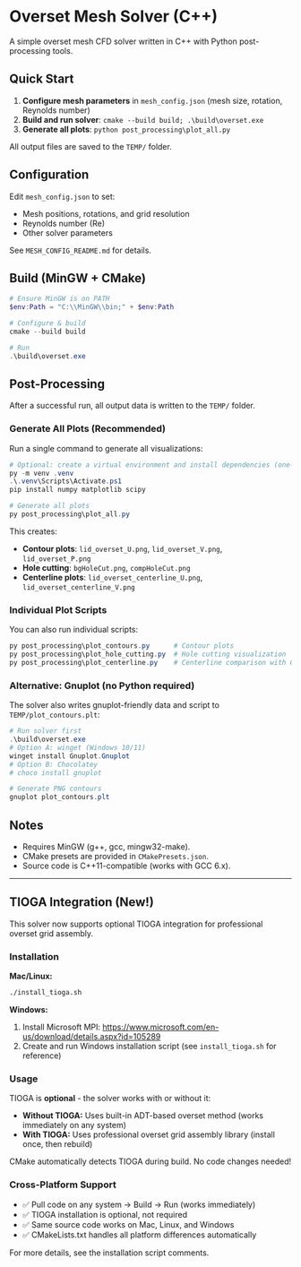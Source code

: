 # Overset Mesh Solver (C++)

A simple overset mesh CFD solver written in C++ with Python post-processing tools.

## Quick Start

1. **Configure mesh parameters** in `mesh_config.json` (mesh size, rotation, Reynolds number)
2. **Build and run solver**: `cmake --build build; .\build\overset.exe`
3. **Generate all plots**: `python post_processing\plot_all.py`

All output files are saved to the `TEMP/` folder.

## Configuration

Edit `mesh_config.json` to set:
- Mesh positions, rotations, and grid resolution
- Reynolds number (Re)
- Other solver parameters

See `MESH_CONFIG_README.md` for details.

## Build (MinGW + CMake)

```powershell
# Ensure MinGW is on PATH
$env:Path = "C:\\MinGW\\bin;" + $env:Path

# Configure & build
cmake --build build

# Run
.\build\overset.exe
```

## Post-Processing

After a successful run, all output data is written to the `TEMP/` folder.

### Generate All Plots (Recommended)

Run a single command to generate all visualizations:

```powershell
# Optional: create a virtual environment and install dependencies (one-time)
py -m venv .venv
.\.venv\Scripts\Activate.ps1
pip install numpy matplotlib scipy

# Generate all plots
py post_processing\plot_all.py
```

This creates:
- **Contour plots**: `lid_overset_U.png`, `lid_overset_V.png`, `lid_overset_P.png`
- **Hole cutting**: `bgHoleCut.png`, `compHoleCut.png`
- **Centerline plots**: `lid_overset_centerline_U.png`, `lid_overset_centerline_V.png`

### Individual Plot Scripts

You can also run individual scripts:

```powershell
py post_processing\plot_contours.py      # Contour plots
py post_processing\plot_hole_cutting.py  # Hole cutting visualization
py post_processing\plot_centerline.py    # Centerline comparison with Ghia et al.
```

### Alternative: Gnuplot (no Python required)

The solver also writes gnuplot-friendly data and script to `TEMP/plot_contours.plt`:

```powershell
# Run solver first
.\build\overset.exe
# Option A: winget (Windows 10/11)
winget install Gnuplot.Gnuplot
# Option B: Chocolatey
# choco install gnuplot

# Generate PNG contours
gnuplot plot_contours.plt
```

## Notes
- Requires MinGW (g++, gcc, mingw32-make).
- CMake presets are provided in `CMakePresets.json`.
- Source code is C++11-compatible (works with GCC 6.x).

---

## TIOGA Integration (New!)

This solver now supports optional TIOGA integration for professional overset grid assembly.

### Installation

**Mac/Linux:**
```bash
./install_tioga.sh
```

**Windows:**
1. Install Microsoft MPI: https://www.microsoft.com/en-us/download/details.aspx?id=105289
2. Create and run Windows installation script (see `install_tioga.sh` for reference)

### Usage

TIOGA is **optional** - the solver works with or without it:

- **Without TIOGA:** Uses built-in ADT-based overset method (works immediately on any system)
- **With TIOGA:** Uses professional overset grid assembly library (install once, then rebuild)

CMake automatically detects TIOGA during build. No code changes needed!

### Cross-Platform Support

- ✅ Pull code on any system → Build → Run (works immediately)
- ✅ TIOGA installation is optional, not required
- ✅ Same source code works on Mac, Linux, and Windows
- ✅ CMakeLists.txt handles all platform differences automatically

For more details, see the installation script comments.

